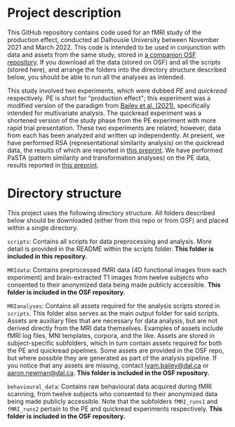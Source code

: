 # Project description 
This GitHub repository contains code used for an fMRI study of the production effect, conducted at Dalhousie University between November 2021 and March 2022. This code is intended to be used in conjunction with data and assets from the same study, stored in [a companion OSF repository][1]. If you download all the data (stored on OSF) and all the scripts (stored here), and arrange the folders into the directory structure described below, you should be able to run all the analyses as intended.

This study involved two experiments, which were dubbed _PE_ and _quickread_ respectively. PE is short for "production effect"; this experiment was a modified version of the paradigm from [Bailey et al. (2021)][2], specifically intended for multivariate analysis. The quickread experiment was a shortened version of the study phase from the PE experiment with more rapid trial presentation. These two experiments are related; however, data from each has been analyzed and written up independently. At present, we have performed RSA (representational similarity analysis) on the quickread data, the results of which are reported in [this preprint][3]. We have performed PaSTA (pattern similarity and transformation analyses) on the PE data, results reported in [this preprint][4].

# Directory structure
This project uses the following directory structure. All folders described below should be downloaded (either from this repo or from OSF) and placed within a single directory.

`scripts`: Contains all scripts for data preprocessing and analysis. More detail is provided in the README within the scripts folder. **This folder is included in this repository.** 

`MRIdata`: Contains preprocessed fMRI data (4D functional images from each experiment) and brain-extracted T1 images from twelve subjects who consented to their anonymized data being made publicly accessible. **This folder is included in the OSF repository.** 

`MRIanalyses`: Contains all assets required for the analysis scripts stored in `scripts`. This folder also serves as the main output folder for said scripts. Assets are auxiliary files that are necessary for data analysis, but are not derived directly from the MRI data themselves. Examples of assets include fMRI log files, MNI templates, corpora, and the like. Assets are stored in subject-specific subfolders, which in turn contain assets required for both the PE and quickread pipelines. Some assets are provided in the OSF repo, but where possible they are generated as part of the analysis pipeline. If you notice that any assets are missing, contact lyam.bailey@dal.ca or aaron.newman@dal.ca. **This folder is included in the OSF repository.**

`behavioural_data`: Contains raw behavioural data acquired during fMRI scanning, from twelve subjects who consented to their anonymized data being made publicly accessible. Note that the subfolders `fMRI_runs1` and `fMRI_runs2` pertain to the PE and quickread experiments respectively. **This folder is included in the OSF repository.**

[1]: https://osf.io/czb26/?view_only=86a66caf1d71484d8ef0293cfa2371df
[2]: https://doi.org/10.1016/j.bandc.2021.105757
[3]: https://www.biorxiv.org/content/10.1101/2024.02.18.580744v1
[4]: https://biorxiv.org/cgi/content/short/2024.02.20.581164v1
